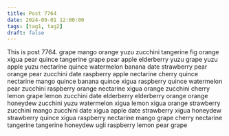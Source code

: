 ```yaml
---
title: Post 7764
date: 2024-09-01 12:00:00
tags: [tag1, tag2]
draft: false
---
```

This is post 7764.
grape
mango
orange
yuzu
zucchini
tangerine
fig
orange
xigua
pear
quince
tangerine
grape
pear
apple
elderberry
yuzu
grape
yuzu
apple
yuzu
nectarine
quince
watermelon
banana
date
strawberry
pear
orange
pear
zucchini
date
raspberry
apple
nectarine
cherry
quince
nectarine
mango
quince
banana
quince
xigua
raspberry
quince
watermelon
pear
zucchini
raspberry
orange
nectarine
xigua
orange
zucchini
cherry
lemon
grape
lemon
zucchini
date
elderberry
elderberry
orange
orange
honeydew
zucchini
yuzu
watermelon
xigua
lemon
xigua
orange
strawberry
zucchini
mango
zucchini
date
xigua
apple
date
strawberry
xigua
honeydew
strawberry
quince
xigua
raspberry
nectarine
mango
grape
cherry
nectarine
tangerine
tangerine
honeydew
ugli
raspberry
lemon
pear
grape
